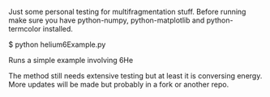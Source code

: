 Just some personal testing for multifragmentation stuff. Before
running make sure you have python-numpy, python-matplotlib and
python-termcolor installed.

$ python helium6Example.py 

Runs a simple example involving 6He

The method still needs extensive testing but at least it is conversing
energy. More updates will be made but probably in a fork or another
repo.
